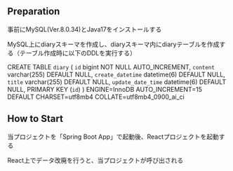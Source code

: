 ## Preparation
事前にMySQL(Ver.8.0.34)とJava17をインストールする

MySQL上にdiaryスキーマを作成し、diaryスキーマ内にdiaryテーブルを作成する（テーブル作成時に以下のDDLを実行する）

CREATE TABLE `diary` (
  `id` bigint NOT NULL AUTO_INCREMENT,
  `content` varchar(255) DEFAULT NULL,
  `create_datetime` datetime(6) DEFAULT NULL,
  `title` varchar(255) DEFAULT NULL,
  `update_date_time` datetime(6) DEFAULT NULL,
  PRIMARY KEY (`id`)
) ENGINE=InnoDB AUTO_INCREMENT=15 DEFAULT CHARSET=utf8mb4 COLLATE=utf8mb4_0900_ai_ci

## How to Start
当プロジェクトを「Spring Boot App」で起動後、Reactプロジェクトを起動する

React上でデータ改廃を行うと、当プロジェクトが呼び出される
